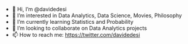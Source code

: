 - 👋 Hi, I’m @davidedesi
- 👀 I’m interested in Data Analytics, Data Science, Movies, Philosophy
- 🌱 I’m currently learning Statistics and Probability
- 💞️ I’m looking to collaborate on Data Analytics projects
- 📫 How to reach me: https://twitter.com/davidedesi

<!---
davidedesi/davidedesi is a ✨ special ✨ repository because its `README.md` (this file) appears on your GitHub profile.
You can click the Preview link to take a look at your changes.
--->

